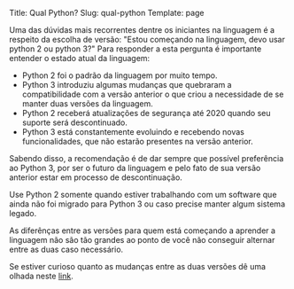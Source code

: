 Title: Qual Python?
Slug: qual-python
Template: page

Uma das dúvidas mais recorrentes dentre os iniciantes na linguagem é a respeito da escolha de versão: "Estou começando na linguagem, devo usar python 2 ou python 3?" Para responder a esta pergunta é importante entender o estado atual da linguagem:

- Python 2 foi o padrão da linguagem por muito tempo.
- Python 3 introduziu algumas mudanças que quebraram a compatibilidade com a versão anterior o que criou a necessidade de se manter duas versões da linguagem.
- Python 2 receberá atualizações de segurança até 2020 quando seu suporte será descontinuado.
- Python 3 está constantemente evoluindo e recebendo novas funcionalidades, que não estarão presentes na versão anterior.

Sabendo disso, a recomendação é de dar sempre que possível preferência ao Python 3, por ser o futuro da linguagem e pelo fato de sua versão anterior estar em processo de descontinuação.

Use Python 2 somente quando estiver trabalhando com um software que ainda não foi migrado para Python 3 ou caso precise manter algum sistema legado.

As diferênças entre as versões para quem está começando a aprender a linguagem não são tão grandes ao ponto de você não conseguir alternar entre as duas caso necessário.

Se estiver curioso quanto as mudanças entre as duas versões dê uma olhada neste [link](https://docs.python.org/3.0/whatsnew/3.0.html).
